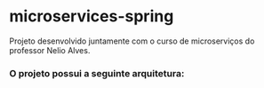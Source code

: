 # microservices-spring
Projeto desenvolvido juntamente com o curso de microserviços do professor Nelio Alves.

### O projeto possui a seguinte arquitetura:

